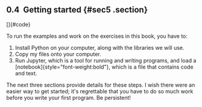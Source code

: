 ﻿0.4  Getting started {#sec5 .section}
--------------------

[]{#code}

To run the examples and work on the exercises in this book, you have to:

1.  Install Python on your computer, along with the libraries we will
    use.
2.  Copy my files onto your computer.
3.  Run Jupyter, which is a tool for running and writing programs, and
    load a [notebook]{style="font-weight:bold"}, which is a file that
    contains code and text.

The next three sections provide details for these steps. I wish there
were an easier way to get started; it's regrettable that you have to do
so much work before you write your first program. Be persistent!

